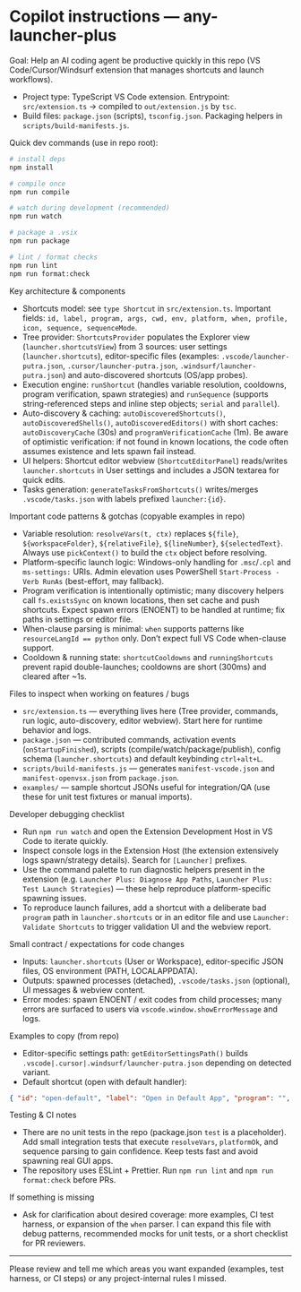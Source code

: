# Copilot instructions — any-launcher-plus

Goal: Help an AI coding agent be productive quickly in this repo (VS Code/Cursor/Windsurf extension that manages shortcuts and launch workflows).

- Project type: TypeScript VS Code extension. Entrypoint: `src/extension.ts` → compiled to `out/extension.js` by `tsc`.
- Build files: `package.json` (scripts), `tsconfig.json`. Packaging helpers in `scripts/build-manifests.js`.

Quick dev commands (use in repo root):
```bash
# install deps
npm install

# compile once
npm run compile

# watch during development (recommended)
npm run watch

# package a .vsix
npm run package

# lint / format checks
npm run lint
npm run format:check
```

Key architecture & components
- Shortcuts model: see `type Shortcut` in `src/extension.ts`. Important fields: `id, label, program, args, cwd, env, platform, when, profile, icon, sequence, sequenceMode`.
- Tree provider: `ShortcutsProvider` populates the Explorer view (`launcher.shortcutsView`) from 3 sources: user settings (`launcher.shortcuts`), editor-specific files (examples: `.vscode/launcher-putra.json`, `.cursor/launcher-putra.json`, `.windsurf/launcher-putra.json`) and auto-discovered shortcuts (OS/app probes).
- Execution engine: `runShortcut` (handles variable resolution, cooldowns, program verification, spawn strategies) and `runSequence` (supports string-referenced steps and inline step objects; `serial` and `parallel`).
- Auto-discovery & caching: `autoDiscoveredShortcuts()`, `autoDiscoveredShells()`, `autoDiscoveredEditors()` with short caches: `autoDiscoveryCache` (30s) and `programVerificationCache` (1m). Be aware of optimistic verification: if not found in known locations, the code often assumes existence and lets spawn fail instead.
- UI helpers: Shortcut editor webview (`ShortcutEditorPanel`) reads/writes `launcher.shortcuts` in User settings and includes a JSON textarea for quick edits.
- Tasks generation: `generateTasksFromShortcuts()` writes/merges `.vscode/tasks.json` with labels prefixed `launcher:{id}`.

Important code patterns & gotchas (copyable examples in repo)
- Variable resolution: `resolveVars(t, ctx)` replaces `${file}`, `${workspaceFolder}`, `${relativeFile}`, `${lineNumber}`, `${selectedText}`. Always use `pickContext()` to build the `ctx` object before resolving.
- Platform-specific launch logic: Windows-only handling for `.msc`/`.cpl` and `ms-settings:` URIs. Admin elevation uses PowerShell `Start-Process -Verb RunAs` (best-effort, may fallback).
- Program verification is intentionally optimistic; many discovery helpers call `fs.existsSync` on known locations, then set cache and push shortcuts. Expect spawn errors (ENOENT) to be handled at runtime; fix paths in settings or editor file.
- When-clause parsing is minimal: `when` supports patterns like `resourceLangId == python` only. Don’t expect full VS Code when-clause support.
- Cooldown & running state: `shortcutCooldowns` and `runningShortcuts` prevent rapid double-launches; cooldowns are short (300ms) and cleared after ~1s.

Files to inspect when working on features / bugs
- `src/extension.ts` — everything lives here (Tree provider, commands, run logic, auto-discovery, editor webview). Start here for runtime behavior and logs.
- `package.json` — contributed commands, activation events (`onStartupFinished`), scripts (compile/watch/package/publish), config schema (`launcher.shortcuts`) and default keybinding `ctrl+alt+L`.
- `scripts/build-manifests.js` — generates `manifest-vscode.json` and `manifest-openvsx.json` from `package.json`.
- `examples/` — sample shortcut JSONs useful for integration/QA (use these for unit test fixtures or manual imports).

Developer debugging checklist
- Run `npm run watch` and open the Extension Development Host in VS Code to iterate quickly.
- Inspect console logs in the Extension Host (the extension extensively logs spawn/strategy details). Search for `[Launcher]` prefixes.
- Use the command palette to run diagnostic helpers present in the extension (e.g. `Launcher Plus: Diagnose App Paths`, `Launcher Plus: Test Launch Strategies`) — these help reproduce platform-specific spawning issues.
- To reproduce launch failures, add a shortcut with a deliberate bad `program` path in `launcher.shortcuts` or in an editor file and use `Launcher: Validate Shortcuts` to trigger validation UI and the webview report.

Small contract / expectations for code changes
- Inputs: `launcher.shortcuts` (User or Workspace), editor-specific JSON files, OS environment (PATH, LOCALAPPDATA).
- Outputs: spawned processes (detached), `.vscode/tasks.json` (optional), UI messages & webview content.
- Error modes: spawn ENOENT / exit codes from child processes; many errors are surfaced to users via `vscode.window.showErrorMessage` and logs.

Examples to copy (from repo)
- Editor-specific settings path: `getEditorSettingsPath()` builds `.vscode|.cursor|.windsurf/launcher-putra.json` depending on detected variant.
- Default shortcut (open with default handler):
```json
{ "id": "open-default", "label": "Open in Default App", "program": "", "args": ["${file}"] }
```

Testing & CI notes
- There are no unit tests in the repo (package.json `test` is a placeholder). Add small integration tests that execute `resolveVars`, `platformOk`, and sequence parsing to gain confidence. Keep tests fast and avoid spawning real GUI apps.
- The repository uses ESLint + Prettier. Run `npm run lint` and `npm run format:check` before PRs.

If something is missing
- Ask for clarification about desired coverage: more examples, CI test harness, or expansion of the `when` parser. I can expand this file with debug patterns, recommended mocks for unit tests, or a short checklist for PR reviewers.

---
Please review and tell me which areas you want expanded (examples, test harness, or CI steps) or any project-internal rules I missed.
